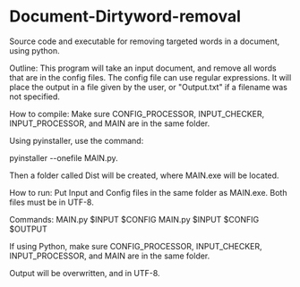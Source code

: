 # Document-Dirtyword-removal
Source code and executable for removing targeted words in a document, using python.


Outline:
This program will take an input document, and remove all words that are in the config files. The config file can use regular expressions.
It will place the output in a file given by the user, or "Output.txt" if a filename was not specified.

How to compile:
Make sure CONFIG_PROCESSOR, INPUT_CHECKER, INPUT_PROCESSOR, and MAIN are in the same folder.

Using pyinstaller, use the command:

pyinstaller --onefile MAIN.py.

Then a folder called Dist will be created, where MAIN.exe will be located.

How to run:
Put Input and Config files in the same folder as MAIN.exe.
Both files must be in UTF-8.

Commands: MAIN.py $INPUT $CONFIG 
	  MAIN.py $INPUT $CONFIG $OUTPUT

If using Python, make sure CONFIG_PROCESSOR, INPUT_CHECKER, INPUT_PROCESSOR, and MAIN are in the same folder.

Output will be overwritten, and in UTF-8.
